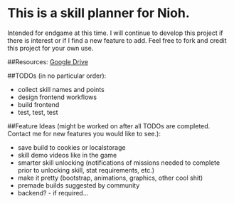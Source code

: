 # This is a skill planner for Nioh. 
Intended for endgame at this time. I will continue to develop this project if there is interest or if I find a new feature to add. Feel free to fork and credit this project for your own use.

##Resources:
[Google Drive](https://drive.google.com/drive/folders/0B7hc6xCVbbSJcEZxMFM4VUxMdjQ)

##TODOs (in no particular order):
- collect skill names and points
- design frontend workflows
- build frontend
- test, test, test

##Feature Ideas (might be worked on after all TODOs are completed. Contact me for new features you would like to see.):
- save build to cookies or localstorage
- skill demo videos like in the game
- smarter skill unlocking (notifications of missions needed to complete prior to unlocking skill, stat requirements, etc.)
- make it pretty (bootstrap, animations, graphics, other cool shit)
- premade builds suggested by community
- backend? - if required...